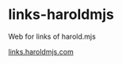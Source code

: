 # links-haroldmjs
Web for links of harold.mjs

[links.haroldmjs.com](https://www.links.haroldmjs.com)
